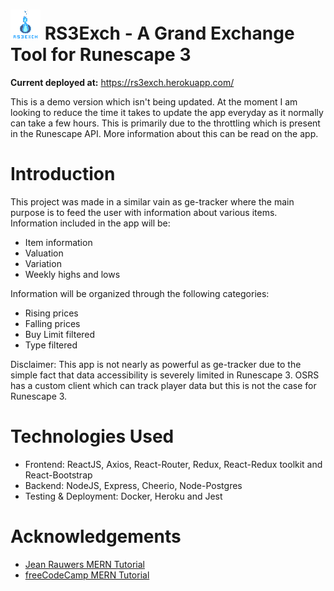 # ![alt text](https://github.com/JKal24/RS3Merch/blob/main/client/src/assets/rs3exch_logo_small.png) RS3Exch - A Grand Exchange Tool for Runescape 3

**Current deployed at:** https://rs3exch.herokuapp.com/

This is a demo version which isn't being updated. At the moment I am looking to reduce the time it takes to update the app everyday as it normally can take a few hours. This is primarily due to the throttling which is present in the Runescape API. More information about this can be read on the app.

# Introduction

This project was made in a similar vain as ge-tracker where the main purpose is to feed the user with information about various items. 
Information included in the app will be:
* Item information
* Valuation
* Variation
* Weekly highs and lows

Information will be organized through the following categories:
* Rising prices
* Falling prices
* Buy Limit filtered
* Type filtered

Disclaimer: This app is not nearly as powerful as ge-tracker due to the simple fact that data accessibility is severely limited in Runescape 3.
OSRS has a custom client which can track player data but this is not the case for Runescape 3.

# Technologies Used

* Frontend: ReactJS, Axios, React-Router, Redux, React-Redux toolkit and React-Bootstrap
* Backend: NodeJS, Express, Cheerio, Node-Postgres
* Testing & Deployment: Docker, Heroku and Jest

# Acknowledgements

* [Jean Rauwers MERN Tutorial](https://github.com/jeanrauwers/mern-course-bootcamp)
* [freeCodeCamp MERN Tutorial](https://www.youtube.com/watch?v=7CqJlxBYj-M)

